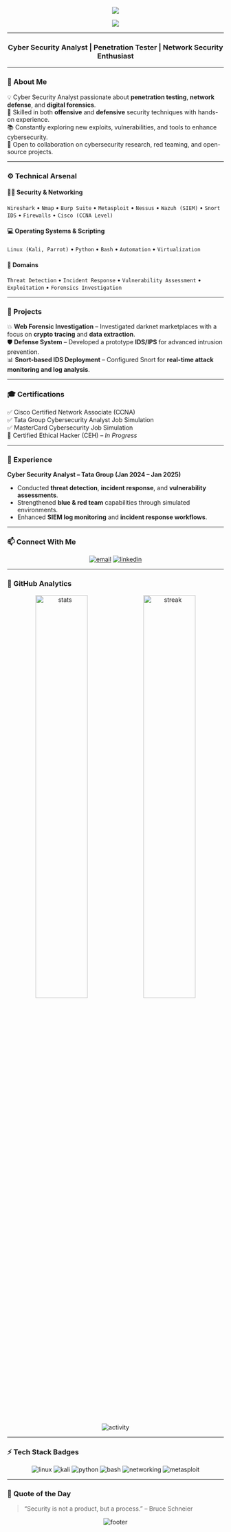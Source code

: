  <!-- ================== Animated GitHub Profile Header ================== -->

<p align="center">
  <img src="https://capsule-render.vercel.app/api?type=waving&height=200&text=Shaheer%20Ahmad&fontAlign=50&fontAlignY=40&color=00FFFF,00FF00&fontColor=0a0a0a&animation=fadeIn&desc=Cyber%20Security%20Analyst%20%7C%20Penetration%20Tester%20%7C%20Network%20Security%20Enthusiast&descAlign=50&descAlignY=60" />
</p>

<p align="center">
  <img src="https://readme-typing-svg.herokuapp.com?font=Fira+Code&size=25&duration=3500&pause=800&color=00FFAA&center=true&vCenter=true&width=650&lines=+Hi,+I'm+Shaheer+Ahmad;Cyber+Security+Analyst;Penetration+Tester;Network+Security+Enthusiast;Digital+Forensics+Learner;Welcome+to+my+GitHub+Profile!" />
</p>

---

<!-- ================== Clean GitHub Profile (No Animation Header) ================== -->
 
<h3 align="center">Cyber Security Analyst | Penetration Tester | Network Security Enthusiast</h3>

---

### 🧩 About Me  
💡 Cyber Security Analyst passionate about **penetration testing**, **network defense**, and **digital forensics**.  
🔐 Skilled in both **offensive** and **defensive** security techniques with hands-on experience.  
📚 Constantly exploring new exploits, vulnerabilities, and tools to enhance cybersecurity.  
🚀 Open to collaboration on cybersecurity research, red teaming, and open-source projects.

---

### ⚙️ Technical Arsenal  
#### 🕵️‍♂️ Security & Networking  
`Wireshark` • `Nmap` • `Burp Suite` • `Metasploit` • `Nessus` • `Wazuh (SIEM)` • `Snort IDS` • `Firewalls` • `Cisco (CCNA Level)`

#### 💻 Operating Systems & Scripting  
`Linux (Kali, Parrot)` • `Python` • `Bash` • `Automation` • `Virtualization`

#### 🧠 Domains  
`Threat Detection` • `Incident Response` • `Vulnerability Assessment` • `Exploitation` • `Forensics Investigation`

---

### 🧪 Projects  
💥 **Web Forensic Investigation** – Investigated darknet marketplaces with a focus on **crypto tracing** and **data extraction**.  
🛡️ **Defense System** – Developed a prototype **IDS/IPS** for advanced intrusion prevention.  
📊 **Snort-based IDS Deployment** – Configured Snort for **real-time attack monitoring and log analysis**.

---

### 🎓 Certifications  
✅ Cisco Certified Network Associate (CCNA)  
✅ Tata Group Cybersecurity Analyst Job Simulation  
✅ MasterCard Cybersecurity Job Simulation  
🚧 Certified Ethical Hacker (CEH) – *In Progress*  

---

### 🧠 Experience  
**Cyber Security Analyst – Tata Group (Jan 2024 – Jan 2025)**  
- Conducted **threat detection**, **incident response**, and **vulnerability assessments**.  
- Strengthened **blue & red team** capabilities through simulated environments.  
- Enhanced **SIEM log monitoring** and **incident response workflows**.

---

### 📫 Connect With Me  
<p align="center">
  <a href="mailto:itsheikh2051@gmail.com"><img src="https://img.shields.io/badge/Email-itsheikh2051%40gmail.com-red?style=for-the-badge&logo=gmail" alt="email"></a>
  <a href="https://www.linkedin.com/in/shaheer-ahmad-39a088296"><img src="https://img.shields.io/badge/LinkedIn-Shaheer%20Ahmad-blue?style=for-the-badge&logo=linkedin" alt="linkedin"></a>
</p>

---

### 🧰 GitHub Analytics  
<p align="center">
  <img width="49%" src="https://github-readme-stats.vercel.app/api?username=0xshaheer&show_icons=true&theme=tokyonight&hide_border=true" alt="stats" />
  <img width="49%" src="https://github-readme-streak-stats.herokuapp.com/?user=0xshaheer&theme=tokyonight&hide_border=true" alt="streak" />
</p>

<p align="center">
  <img src="https://github-readme-activity-graph.vercel.app/graph?username=0xshaheer&theme=react-dark&hide_border=true&area=true" alt="activity" />
</p>

---

### ⚡ Tech Stack Badges  
<p align="center">
  <img src="https://img.shields.io/badge/Linux-000000?style=for-the-badge&logo=linux&logoColor=white" alt="linux"/>
  <img src="https://img.shields.io/badge/Kali_Linux-268BEE?style=for-the-badge&logo=kalilinux&logoColor=white" alt="kali"/>
  <img src="https://img.shields.io/badge/Python-14354C?style=for-the-badge&logo=python&logoColor=yellow" alt="python"/>
  <img src="https://img.shields.io/badge/Bash-4EAA25?style=for-the-badge&logo=gnu-bash&logoColor=white" alt="bash"/>
  <img src="https://img.shields.io/badge/Networking-0a66c2?style=for-the-badge&logo=cisco&logoColor=white" alt="networking"/>
  <img src="https://img.shields.io/badge/Metasploit-0F2A47?style=for-the-badge&logo=metasploit&logoColor=white" alt="metasploit"/>
</p>

---

### 💬 Quote of the Day  
> “Security is not a product, but a process.” – Bruce Schneier  

<p align="center">
  <img src="https://capsule-render.vercel.app/api?type=waving&color=00FFAA&height=100&section=footer" alt="footer"/>
</p>
